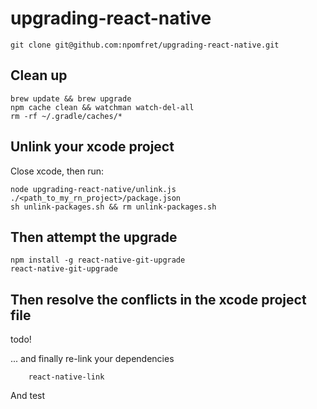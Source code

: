 # upgrading-react-native

    git clone git@github.com:npomfret/upgrading-react-native.git

## Clean up

    brew update && brew upgrade
    npm cache clean && watchman watch-del-all
    rm -rf ~/.gradle/caches/*

## Unlink your xcode project

Close xcode, then run:

    node upgrading-react-native/unlink.js ./<path_to_my_rn_project>/package.json 
    sh unlink-packages.sh && rm unlink-packages.sh
    
## Then attempt the upgrade

    npm install -g react-native-git-upgrade
    react-native-git-upgrade

## Then resolve the conflicts in the xcode project file

todo!
    
... and finally re-link your dependencies

        react-native-link
        
And test
